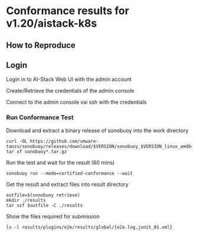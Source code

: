 # Conformance results for v1.20/aistack-k8s

## How to Reproduce

## Login

Login in to AI-Stack Web UI with the admin account

Create/Retrieve the credentials of the admin console

Connect to the admin console vai ssh with the credentials

### Run Conformance Test

Download and extract a binary release of sonobuoy into the work directory

```
curl -OL https://github.com/vmware-tanzu/sonobuoy/releases/download/$VERSION/sonobuoy_$VERSION_linux_amd64.tar.gz
tar xf sonobuoy*.tar.gz
```

Run the test and wait for the result (60 mins)

```
sonobuoy run --mode=certified-conformance --wait
```

Get the result and extract files into result directory

```
outfile=$(sonobuoy retrieve)
mkdir ./results
tar xzf $outfile -C ./results
```

Show the files required for submission

```
ls -l results/plugins/e2e/results/global/{e2e.log,junit_01.xml}
```
